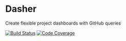 # Dasher

Create flexible project dashboards with GitHub queries

[![Build Status](https://img.shields.io/travis/dasherapp/dasher/master.svg?style=flat-square)](https://travis-ci.org/dasherapp/dasher)
[![Code Coverage](https://img.shields.io/codecov/c/github/dasherapp/dasher/master.svg?style=flat-square)](https://codecov.io/gh/dasherapp/dasher)
